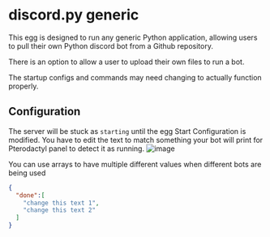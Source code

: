 # discord.py generic

This egg is designed to run any generic Python application, allowing users to pull their own Python discord bot from a Github repository.

There is an option to allow a user to upload their own files to run a bot.

The startup configs and commands may need changing to actually function properly.

## Configuration

The server will be stuck as `starting` until the egg Start Configuration is modified. You have to edit the text to match something your bot will print for Pterodactyl panel to detect it as running.
![image](https://user-images.githubusercontent.com/10975908/126516861-c5cb4630-9f25-405c-8199-97bf5ec15a7f.png)

You can use arrays to have multiple different values when different bots are being used

```json
{
  "done":[
    "change this text 1",
    "change this text 2"
  ]
}

